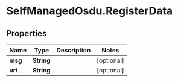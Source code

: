 # SelfManagedOsdu.RegisterData

## Properties
Name | Type | Description | Notes
------------ | ------------- | ------------- | -------------
**msg** | **String** |  | [optional] 
**uri** | **String** |  | [optional] 


